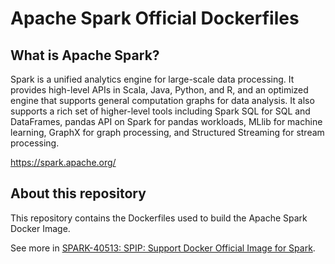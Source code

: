 # Apache Spark Official Dockerfiles

## What is Apache Spark?

Spark is a unified analytics engine for large-scale data processing. It provides high-level APIs in Scala, Java, Python, and R, and an optimized engine that supports general computation graphs for data analysis. It also supports a rich set of higher-level tools including Spark SQL for SQL and DataFrames, pandas API on Spark for pandas workloads, MLlib for machine learning, GraphX for graph processing, and Structured Streaming for stream processing.

https://spark.apache.org/

## About this repository

This repository contains the Dockerfiles used to build the Apache Spark Docker Image. 

See more in [SPARK-40513: SPIP: Support Docker Official Image for Spark](https://issues.apache.org/jira/browse/SPARK-40513).
